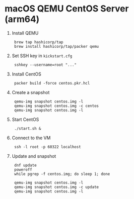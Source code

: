 # macOS QEMU CentOS Server (arm64)

1. Install QEMU

		brew tap hashicorp/tap
		brew install hashicorp/tap/packer qemu

1. Set SSH key in `kickstart.cfg`

		sshkey --username=root "..."

1. Install CentOS

		packer build -force centos.pkr.hcl

1. Create a snapshot

		qemu-img snapshot centos.img -l
		qemu-img snapshot centos.img -c centos
		qemu-img snapshot centos.img -l

1. Start CentOS

		./start.sh &

1. Connect to the VM

		ssh -l root -p 60322 localhost

1. Update and snapshot

		dnf update
		poweroff
		while pgrep -f centos.img; do sleep 1; done

		qemu-img snapshot centos.img -l
		qemu-img snapshot centos.img -c update
		qemu-img snapshot centos.img -l
